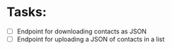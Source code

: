 # Tasks:
- [ ] Endpoint for downloading contacts as JSON
- [ ] Endpoint for uploading a JSON of contacts in a list